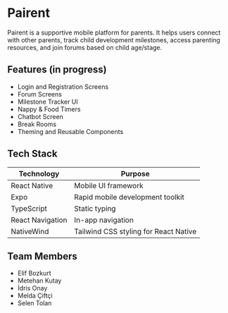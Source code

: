 # Pairent 

Pairent is a supportive mobile platform for parents. It helps users connect with other parents, track child development milestones, access parenting resources, and join forums based on child age/stage.

## Features (in progress)

- Login and Registration Screens
- Forum Screens 
- Milestone Tracker UI
- Nappy & Food Timers 
- Chatbot Screen 
- Break Rooms 
- Theming and Reusable Components

## Tech Stack

| Technology     | Purpose                                  |
|----------------|------------------------------------------|
| React Native   | Mobile UI framework                      |
| Expo           | Rapid mobile development toolkit         |
| TypeScript     | Static typing                            |
| React Navigation | In-app navigation                     |
| NativeWind     | Tailwind CSS styling for React Native    |


## Team Members

- Elif Bozkurt
- Metehan Kutay
- İdris Onay
- Melda Çiftçi
- Selen Tolan
